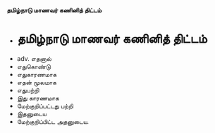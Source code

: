 **தமிழ்நாடு மாணவர் கணினித் திட்டம்**
- # தமிழ்நாடு மாணவர் கணினித் திட்டம்
- adv. எதனால்
- எதுகொண்டு
- எதுகாரணமாக
- எதன் மூலமாக
- எதுபற்றி
- இது காரணமாக
- மேற்குறிப்பட்டது பற்றி
- இதனுடைய
- மேற்குறிப்பிட்ட அதனுடைய.


